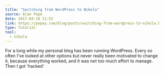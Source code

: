 ```yaml
---
title: "Switching from WordPress to Nikola"
source: Alan Pope
date: 2017-04-18 11:52
link: https://popey.com/blog/posts/switching-from-wordpress-to-nikola.html
type: Tutorial
tool:
  - nikola 
---
```

For a long while my personal blog has been running WordPress. Every so often I've looked at other options but never really been motivated to change it, because everything worked, and it was not too much effort to manage. Then I got 'hacked'
